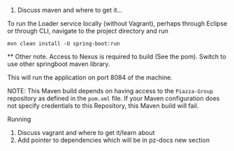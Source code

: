 1. Discuss maven and where to get it...

To run the Loader service locally (without Vagrant), perhaps through Eclipse or through CLI, navigate to the project directory and run

    mvn clean install -U spring-boot:run
    
** Other note.  Access to Nexus is required to build (See the pom).  Switch to use other springboot maven library.


This will run the application on port 8084 of the machine.

NOTE: This Maven build depends on having access to the `Piazza-Group` repository as defined in the `pom.xml` file. If your Maven configuration does not specify credentials to this Repository, this Maven build will fail. 

Running

1. Discuss vagrant and where to get it/learn about
2. Add pointer to dependencies which will be in pz-docs new section
